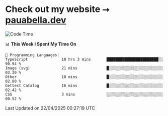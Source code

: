 # Check out my website ⭢ [pauabella.dev](https://pauabella.dev)

<!--START_SECTION:waka-->
![Code Time](http://img.shields.io/badge/Code%20Time-4%2C348%20hrs%2021%20mins-blue)

📊 **This Week I Spent My Time On** 

```text
💬 Programming Languages: 
TypeScript               10 hrs 3 mins       ███████████████████████░░   90.94 % 
Image (svg)              21 mins             █░░░░░░░░░░░░░░░░░░░░░░░░   03.30 % 
Other                    18 mins             █░░░░░░░░░░░░░░░░░░░░░░░░   02.80 % 
Gettext Catalog          16 mins             █░░░░░░░░░░░░░░░░░░░░░░░░   02.42 % 
CSS                      3 mins              ░░░░░░░░░░░░░░░░░░░░░░░░░   00.52 % 
```


 Last Updated on 22/04/2025 00:27:19 UTC
<!--END_SECTION:waka-->
